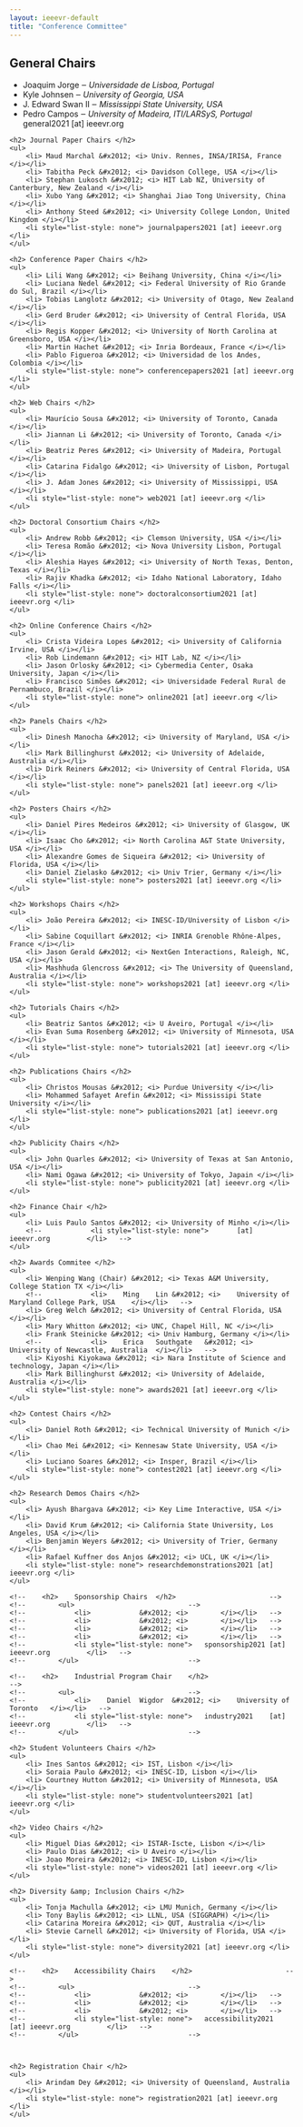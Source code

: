 ```yaml
---
layout: ieeevr-default
title: "Conference Committee"
---
```


<div>
    <h2> General Chairs </h2>
    <ul>
        <li> Joaquim Jorge &#x2012; <i> Universidade de Lisboa, Portugal </i></li>
        <li> Kyle Johnsen &#x2012; <i> University of Georgia, USA </i></li>
        <li> J. Edward Swan II &#x2012; <i> Mississippi State University, USA </i></li>
        <li> Pedro Campos &#x2012; <i> University of Madeira, ITI/LARSyS, Portugal </i></li>
        <li style="list-style: none"> general2021 [at] ieeevr.org </li>
    </ul>

    <h2> Journal Paper Chairs </h2>
    <ul>
        <li> Maud Marchal &#x2012; <i> Univ. Rennes, INSA/IRISA, France </i></li>
        <li> Tabitha Peck &#x2012; <i> Davidson College, USA </i></li>
        <li> Stephan Lukosch &#x2012; <i> HIT Lab NZ, University of Canterbury, New Zealand </i></li>
        <li> Xubo Yang &#x2012; <i> Shanghai Jiao Tong University, China </i></li>
        <li> Anthony Steed &#x2012; <i> University College London, United Kingdom </i></li>
        <li style="list-style: none"> journalpapers2021 [at] ieeevr.org </li>
    </ul>

    <h2> Conference Paper Chairs </h2>
    <ul>
        <li> Lili Wang &#x2012; <i> Beihang University, China </i></li>
        <li> Luciana Nedel &#x2012; <i> Federal University of Rio Grande do Sul, Brazil </i></li>
        <li> Tobias Langlotz &#x2012; <i> University of Otago, New Zealand </i></li>
        <li> Gerd Bruder &#x2012; <i> University of Central Florida, USA </i></li>
        <li> Regis Kopper &#x2012; <i> University of North Carolina at Greensboro, USA </i></li>
        <li> Martin Hachet &#x2012; <i> Inria Bordeaux, France </i></li>
        <li> Pablo Figueroa &#x2012; <i> Universidad de los Andes, Colombia </i></li>
        <li style="list-style: none"> conferencepapers2021 [at] ieeevr.org </li>
    </ul>

    <h2> Web Chairs </h2>
    <ul>
        <li> Maurício Sousa &#x2012; <i> University of Toronto, Canada </i></li>
        <li> Jiannan Li &#x2012; <i> University of Toronto, Canada </i></li>
        <li> Beatriz Peres &#x2012; <i> University of Madeira, Portugal </i></li>
        <li> Catarina Fidalgo &#x2012; <i> University of Lisbon, Portugal </i></li>
        <li> J. Adam Jones &#x2012; <i> University of Mississippi, USA </i></li>
        <li style="list-style: none"> web2021 [at] ieeevr.org </li>
    </ul>

    <h2> Doctoral Consortium Chairs </h2>
    <ul>
        <li> Andrew Robb &#x2012; <i> Clemson University, USA </i></li>
        <li> Teresa Romão &#x2012; <i> Nova University Lisbon, Portugal </i></li>
        <li> Aleshia Hayes &#x2012; <i> University of North Texas, Denton, Texas </i></li>
        <li> Rajiv Khadka &#x2012; <i> Idaho National Laboratory, Idaho Falls </i></li>
        <li style="list-style: none"> doctoralconsortium2021 [at] ieeevr.org </li>
    </ul>

    <h2> Online Conference Chairs </h2>
    <ul>
        <li> Crista Videira Lopes &#x2012; <i> University of California Irvine, USA </i></li>
        <li> Rob Lindemann &#x2012; <i> HIT Lab, NZ </i></li>
        <li> Jason Orlosky &#x2012; <i> Cybermedia Center, Osaka University, Japan </i></li>
        <li> Francisco Simões &#x2012; <i> Universidade Federal Rural de Pernambuco, Brazil </i></li>
        <li style="list-style: none"> online2021 [at] ieeevr.org </li>
    </ul>

    <h2> Panels Chairs </h2>
    <ul>
        <li> Dinesh Manocha &#x2012; <i> University of Maryland, USA </i></li>
        <li> Mark Billinghurst &#x2012; <i> University of Adelaide, Australia </i></li>
        <li> Dirk Reiners &#x2012; <i> University of Central Florida, USA </i></li>
        <li style="list-style: none"> panels2021 [at] ieeevr.org </li>
    </ul>

    <h2> Posters Chairs </h2>
    <ul>
        <li> Daniel Pires Medeiros &#x2012; <i> University of Glasgow, UK </i></li>
        <li> Isaac Cho &#x2012; <i> North Carolina A&T State University, USA </i></li>
        <li> Alexandre Gomes de Siqueira &#x2012; <i> University of Florida, USA </i></li>
        <li> Daniel Zielasko &#x2012; <i> Univ Trier, Germany </i></li>
        <li style="list-style: none"> posters2021 [at] ieeevr.org </li>
    </ul>

    <h2> Workshops Chairs </h2>
    <ul>
        <li> João Pereira &#x2012; <i> INESC-ID/University of Lisbon </i></li>
        <li> Sabine Coquillart &#x2012; <i> INRIA Grenoble Rhône-Alpes, France </i></li>
        <li> Jason Gerald &#x2012; <i> NextGen Interactions, Raleigh, NC, USA </i></li>
        <li> Mashhuda Glencross &#x2012; <i> The University of Queensland, Australia </i></li>
        <li style="list-style: none"> workshops2021 [at] ieeevr.org </li>
    </ul>

    <h2> Tutorials Chairs </h2>
    <ul>
        <li> Beatriz Santos &#x2012; <i> U Aveiro, Portugal </i></li>
        <li> Evan Suma Rosenberg &#x2012; <i> University of Minnesota, USA </i></li>
        <li style="list-style: none"> tutorials2021 [at] ieeevr.org </li>
    </ul>

    <h2> Publications Chairs </h2>
    <ul>
        <li> Christos Mousas &#x2012; <i> Purdue University </i></li>
        <li> Mohammed Safayet Arefin &#x2012; <i> Mississipi State University </i></li>
        <li style="list-style: none"> publications2021 [at] ieeevr.org </li>
    </ul>

    <h2> Publicity Chairs </h2>
    <ul>
        <li> John Quarles &#x2012; <i> University of Texas at San Antonio, USA </i></li>
        <li> Nami Ogawa &#x2012; <i> University of Tokyo, Japain </i></li>
        <li style="list-style: none"> publicity2021 [at] ieeevr.org </li>
    </ul>

    <h2> Finance Chair </h2>
    <ul>
        <li> Luis Paulo Santos &#x2012; <i> University of Minho </i></li>
        <!--			<li style="list-style: none">		[at] ieeevr.org			</li>	-->
    </ul>

    <h2> Awards Commitee </h2>
    <ul>
        <li> Wenping Wang (Chair) &#x2012; <i> Texas A&M University, College Station TX </i></li>
        <!--			<li>	Ming	Lin	&#x2012; <i>	University of Maryland College Park, USA	</i></li>	-->
        <li> Greg Welch &#x2012; <i> University of Central Florida, USA </i></li>
        <li> Mary Whitton &#x2012; <i> UNC, Chapel Hill, NC </i></li>
        <li> Frank Steinicke &#x2012; <i> Univ Hamburg, Germany </i></li>
        <!--			<li>	Erica	Southgate	&#x2012; <i>	University of Newcastle, Australia	</i></li>	-->
        <li> Kiyoshi Kiyokawa &#x2012; <i> Nara Institute of Science and technology, Japan </i></li>
        <li> Mark Billinghurst &#x2012; <i> University of Adelaide, Australia </i></li>
        <li style="list-style: none"> awards2021 [at] ieeevr.org </li>
    </ul>

    <h2> Contest Chairs </h2>
    <ul>
        <li> Daniel Roth &#x2012; <i> Technical University of Munich </i></li>
        <li> Chao Mei &#x2012; <i> Kennesaw State University, USA </i></li>
        <li> Luciano Soares &#x2012; <i> Insper, Brazil </i></li>
        <li style="list-style: none"> contest2021 [at] ieeevr.org </li>
    </ul>

    <h2> Research Demos Chairs </h2>
    <ul>
        <li> Ayush Bhargava &#x2012; <i> Key Lime Interactive, USA </i></li>
        <li> David Krum &#x2012; <i> California State University, Los Angeles, USA </i></li>
        <li> Benjamin Weyers &#x2012; <i> University of Trier, Germany </i></li>
        <li> Rafael Kuffner dos Anjos &#x2012; <i> UCL, UK </i></li>
        <li style="list-style: none"> researchdemonstrations2021 [at] ieeevr.org </li>
    </ul>

    <!--	<h2>	Sponsorship Chairs	</h2>						-->
    <!--		<ul>							-->
    <!--			<li>			&#x2012; <i>		</i></li>	-->
    <!--			<li>			&#x2012; <i>		</i></li>	-->
    <!--			<li>			&#x2012; <i>		</i></li>	-->
    <!--			<li>			&#x2012; <i>		</i></li>	-->
    <!--			<li style="list-style: none">	sponsorship2021	[at] ieeevr.org			</li>	-->
    <!--		</ul>							-->

    <!--	<h2>	Industrial Program Chair	</h2>						-->
    <!--		<ul>							-->
    <!--			<li>	Daniel	Wigdor	&#x2012; <i>	University of Toronto	</i></li>	-->
    <!--			<li style="list-style: none">	industry2021	[at] ieeevr.org			</li>	-->
    <!--		</ul>							-->

    <h2> Student Volunteers Chairs </h2>
    <ul>
        <li> Ines Santos &#x2012; <i> IST, Lisbon </i></li>
        <li> Soraia Paulo &#x2012; <i> INESC-ID, Lisbon </i></li>
        <li> Courtney Hutton &#x2012; <i> University of Minnesota, USA </i></li>
        <li style="list-style: none"> studentvolunteers2021 [at] ieeevr.org </li>
    </ul>

    <h2> Video Chairs </h2>
    <ul>
        <li> Miguel Dias &#x2012; <i> ISTAR-Iscte, Lisbon </i></li>
        <li> Paulo Dias &#x2012; <i> U Aveiro </i></li>
        <li> Joao Moreira &#x2012; <i> INESC-ID, Lisbon </i></li>
        <li style="list-style: none"> videos2021 [at] ieeevr.org </li>
    </ul>

    <h2> Diversity &amp; Inclusion Chairs </h2>
    <ul>
        <li> Tonja Machulla &#x2012; <i> LMU Munich, Germany </i></li>
        <li> Tony Baylis &#x2012; <i> LLNL, USA (SIGGRAPH) </i></li>
        <li> Catarina Moreira &#x2012; <i> QUT, Australia </i></li>
        <li> Stevie Carnell &#x2012; <i> University of Florida, USA </i></li>
        <li style="list-style: none"> diversity2021 [at] ieeevr.org </li>
    </ul>

    <!--	<h2>	Accessibility Chairs	</h2>						-->
    <!--		<ul>							-->
    <!--			<li>			&#x2012; <i>		</i></li>	-->
    <!--			<li>			&#x2012; <i>		</i></li>	-->
    <!--			<li>			&#x2012; <i>		</i></li>	-->
    <!--			<li style="list-style: none">	accessibility2021	[at] ieeevr.org			</li>	-->
    <!--		</ul>							-->



    <h2> Registration Chair </h2>
    <ul>
        <li> Arindam Dey &#x2012; <i> University of Queensland, Australia </i></li>
        <li style="list-style: none"> registration2021 [at] ieeevr.org </li>
    </ul>


</div>
